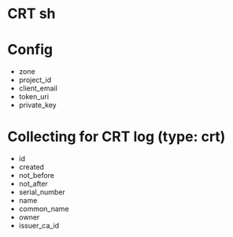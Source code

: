 # CRT sh

# Config

* zone
* project_id
* client_email
* token_uri
* private_key

# Collecting for CRT log (type: crt)

* id
* created
* not_before
* not_after
* serial_number
* name
* common_name
* owner
* issuer_ca_id